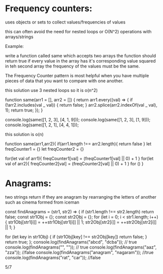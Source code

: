 # Frequency counters:

uses objects or sets to collect values/frequencies of values

this can often avoid the need for nested loops or O(N^2) operations with arrays/strings

Example:

write a function called same which accepts two arrays
the function should return true if every value in the
array has it's corresponding value squared in teh second array
the frequency of the values must be the same.

The Frequency Counter pattern is most helpful when you have multiple pieces of data that you want to compare with one another. 

this solution use 3 nested loops so it is o(n^2)



function same(arr1 = [], arr2 = []) {
return arr1.every((val) => {
if (!arr2.includes(val _ val)) {
return false;
}
arr2.splice(arr2.indexOf(val _ val), 1);
return true;
});
}

console.log(same([1, 2, 3], [4, 1, 9]));
console.log(same([1, 2, 3], [1, 9]));
console.log(same([1, 2, 1], [4, 4, 1]));

this solution is o(n)

function same(arr1,arr2){
if(arr1.length !== arr2.length){
return false
}
let freqCounter1 = {}
let freqCounter2 = {}

for(let val of arr1){
freqCounter1[val] = (freqCounter1[val] || 0) + 1
}
for(let val of arr2){
freqCounter2[val] = (freqCounter2[val] || 0) + 1
}
for ()
}


# Anagrams: 

two strings return if they are anagram by rearranging the letters of another such as cinema formed from iceman

 
 const findAnagrams = (str1, str2) => {
  if (str1.length !== str2.length) return false;
  const str1Obj = {};
  const str2Obj = {};
  for (let i = 0; i < str1.length; i++) {
    str1Obj[str1[i]] = ++str1Obj[str1[i]] || 1;
    str2Obj[str2[i]] = ++str2Obj[str2[i]] || 1;
  }
  
  for (let key in str1Obj) {
    if (str1Obj[key] !== str2Obj[key]) return false;
  }
  return true;
};
console.log(findAnagrams("abcd", "dcba")); // true
console.log(findAnagrams("", "")); // true
console.log(findAnagrams("aaz", "zza")); //false
console.log(findAnagrams("anagram", "nagaram")); //true
console.log(findAnagrams("rat", "car")); //false


5/7



